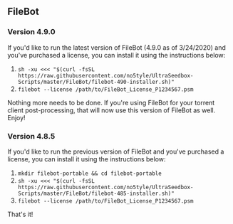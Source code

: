 ## FileBot

### Version 4.9.0
If you'd like to run the latest version of FileBot (4.9.0 as of 3/24/2020) and you've purchased a license, you can install it using the instructions below:

1. `sh -xu <<< "$(curl -fsSL https://raw.githubusercontent.com/no5tyle/UltraSeedbox-Scripts/master/FileBot/filebot-490-installer.sh)"`
3. `filebot --license /path/to/FileBot_License_P1234567.psm`

Nothing more needs to be done. If you're using FileBot for your torrent client post-processing, that will now use this version of FileBot as well. Enjoy!

### Version 4.8.5
If you'd like to run the previous version of FileBot and you've purchased a license, you can install it using the instructions below:

1. `mkdir filebot-portable && cd filebot-portable`
2. `sh -xu <<< "$(curl -fsSL https://raw.githubusercontent.com/no5tyle/UltraSeedbox-Scripts/master/FileBot/filebot-485-installer.sh)"`
3. `filebot --license /path/to/FileBot_License_P1234567.psm`

That's it!
